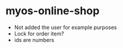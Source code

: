 # myos-online-shop

- Not added the user for example purposes
- Lock for order item?
- ids are numbers